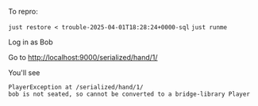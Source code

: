 To repro:

`just restore < trouble-2025-04-01T18:28:24+0000-sql`
`just runme`

Log in as Bob

Go to <http://localhost:9000/serialized/hand/1/>

You'll see
```
PlayerException at /serialized/hand/1/
bob is not seated, so cannot be converted to a bridge-library Player
```

